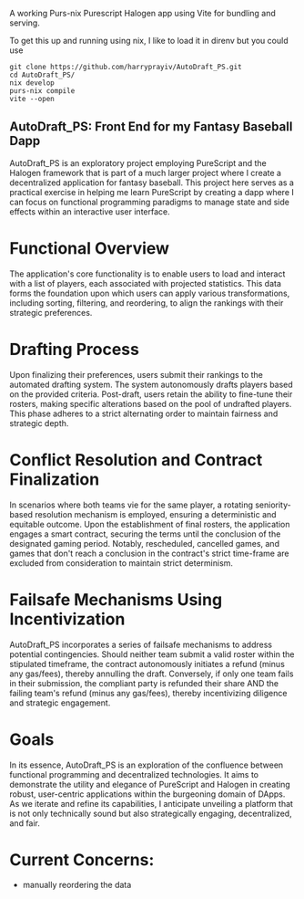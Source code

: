 A working Purs-nix Purescript Halogen app using Vite for bundling and serving.  

To get this up and running using nix, I like to load it in direnv but you could use 

```
git clone https://github.com/harryprayiv/AutoDraft_PS.git
cd AutoDraft_PS/
nix develop
purs-nix compile
vite --open
```

## AutoDraft_PS: Front End for my Fantasy Baseball Dapp
AutoDraft_PS is an exploratory project employing PureScript and the Halogen framework that is part of a much larger project where I create a decentralized application for fantasy baseball. This project here serves as a practical exercise in helping me learn PureScript by creating a dapp where I can focus on functional programming paradigms to manage state and side effects within an interactive user interface.

# Functional Overview
The application's core functionality is to enable users to load and interact with a list of players, each associated with projected statistics. This data forms the foundation upon which users can apply various transformations, including sorting, filtering, and reordering, to align the rankings with their strategic preferences.

# Drafting Process
Upon finalizing their preferences, users submit their rankings to the automated drafting system. The system autonomously drafts players based on the provided criteria. Post-draft, users retain the ability to fine-tune their rosters, making specific alterations based on the pool of undrafted players. This phase adheres to a strict alternating order to maintain fairness and strategic depth.

# Conflict Resolution and Contract Finalization
In scenarios where both teams vie for the same player, a rotating seniority-based resolution mechanism is employed, ensuring a deterministic and equitable outcome. Upon the establishment of final rosters, the application engages a smart contract, securing the terms until the conclusion of the designated gaming period. Notably, rescheduled, cancelled games, and games that don't reach a conclusion in the contract's strict time-frame are excluded from consideration to maintain strict determinism.

# Failsafe Mechanisms Using Incentivization
AutoDraft_PS incorporates a series of failsafe mechanisms to address potential contingencies. Should neither team submit a valid roster within the stipulated timeframe, the contract autonomously initiates a refund (minus any gas/fees), thereby annulling the draft. Conversely, if only one team fails in their submission, the compliant party is refunded their share AND the failing team's refund (minus any gas/fees), thereby incentivizing diligence and strategic engagement.

# Goals
In its essence, AutoDraft_PS is an exploration of the confluence between functional programming and decentralized technologies. It aims to demonstrate the utility and elegance of PureScript and Halogen in creating robust, user-centric applications within the burgeoning domain of DApps. As we iterate and refine its capabilities, I anticipate unveiling a platform that is not only technically sound but also strategically engaging, decentralized, and fair.

# Current Concerns:
- manually reordering the data